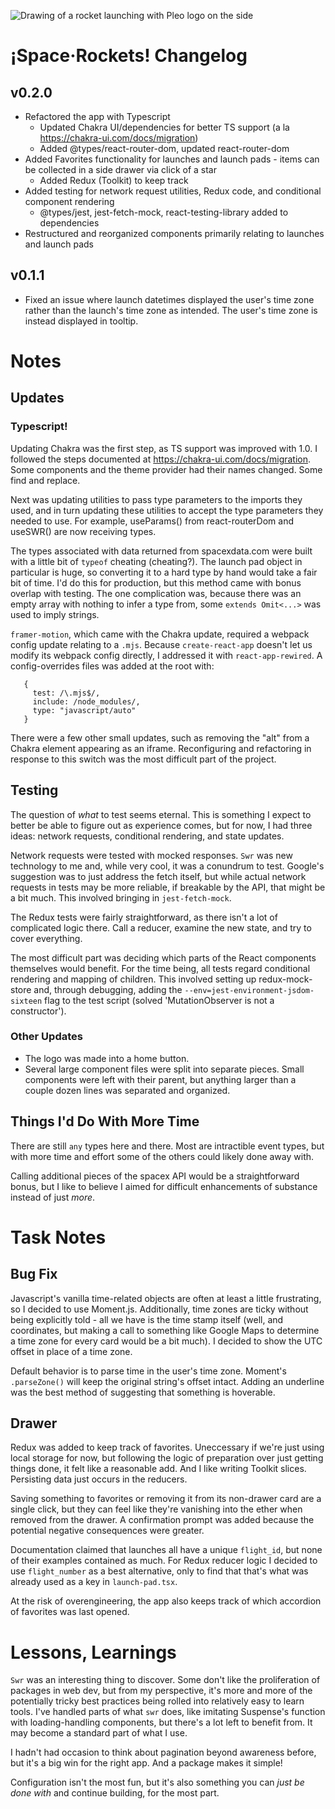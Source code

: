 ![Drawing of a rocket launching with Pleo logo on the side](https://repository-images.githubusercontent.com/255552950/c9991080-ff11-11ea-8706-5d40322f68fe)

# ¡Space·Rockets! Changelog

## v0.2.0
- Refactored the app with Typescript
   - Updated Chakra UI/dependencies for better TS support (a la https://chakra-ui.com/docs/migration)
   - Added @types/react-router-dom, updated react-router-dom
- Added Favorites functionality for launches and launch pads - items can be collected in a side drawer via click of a star
   - Added Redux (Toolkit) to keep track
- Added testing for network request utilities, Redux code, and conditional component rendering
   - @types/jest, jest-fetch-mock, react-testing-library added to dependencies
- Restructured and reorganized components primarily relating to launches and launch pads

## v0.1.1
- Fixed an issue where launch datetimes displayed the user's time zone rather than the launch's time zone as intended. The user's time zone is instead displayed in tooltip. 



# Notes

## Updates

### Typescript! 

Updating Chakra was the first step, as TS support was improved with 1.0. I followed the steps documented at https://chakra-ui.com/docs/migration.
Some components and the theme provider had their names changed. Some find and replace.

Next was updating utilities to pass type parameters to the imports they used, and in turn updating these utilities to accept the type parameters they needed to use.
For example, useParams() from react-routerDom and useSWR() are now receiving types.

The types associated with data returned from spacexdata.com were built with a little bit of `typeof` cheating (cheating?). 
The launch pad object in particular is huge, so converting it to a hard type by hand would take a fair bit of time. I'd do this for production, but this method came with bonus overlap with testing. The one complication was, because there was an empty array with nothing to infer a type from, some `extends Omit<...>` was used to imply strings.

`framer-motion`, which came with the Chakra update, required a webpack config update relating to a `.mjs`. Because `create-react-app` doesn't let us modify its webpack config directly, I addressed it with `react-app-rewired`. A config-overrides files was added at the root with:
```
   {
     test: /\.mjs$/,
     include: /node_modules/,
     type: "javascript/auto"
   }
```

There were a few other small updates, such as removing the "alt" from a Chakra element appearing as an iframe.
Reconfiguring and refactoring in response to this switch was the most difficult part of the project.


## Testing
The question of *what* to test seems eternal. This is something I expect to better be able to figure out as experience comes, but for now, I had three ideas: network requests, conditional rendering, and state updates.

Network requests were tested with mocked responses. `Swr` was new technology to me and, while very cool, it was a conundrum to test. Google's suggestion was to just address the fetch itself, but while actual network requests in tests may be more reliable, if breakable by the API, that might be a bit much. This involved bringing in `jest-fetch-mock`.

The Redux tests were fairly straightforward, as there isn't a lot of complicated logic there. Call a reducer, examine the new state, and try to cover everything.

The most difficult part was deciding which parts of the React components themselves would benefit. For the time being, all tests regard conditional rendering and mapping of children. This involved setting up redux-mock-store and, through debugging, adding the `--env=jest-environment-jsdom-sixteen` flag to the test script (solved 'MutationObserver is not a constructor').


### Other Updates
- The logo was made into a home button.
- Several large component files were split into separate pieces. Small components were left with their parent, but anything larger than a couple dozen lines was separated and organized.


## Things I'd Do With More Time
There are still `any` types here and there. Most are intractible event types, but with more time and effort some of the others could likely done away with.

Calling additional pieces of the spacex API would be a straightforward bonus, but I like to believe I aimed for difficult enhancements of substance instead of just *more*. 


# Task Notes

## Bug Fix
Javascript's vanilla time-related objects are often at least a little frustrating, so I decided to use Moment.js.
Additionally, time zones are ticky without being explicitly told - all we have is the time stamp itself (well, and coordinates, but making a
call to something like Google Maps to determine a time zone for every card would be a bit much). I decided to show the UTC offset in place of 
a time zone.

Default behavior is to parse time in the user's time zone. Moment's `.parseZone()` will keep the original string's offset intact. Adding an underline was the best method of suggesting that something is hoverable.

## Drawer
Redux was added to keep track of favorites. Uneccessary if we're just using local storage for now, but following the logic of preparation over just getting things done, it felt like a reasonable add. And I like writing Toolkit slices. Persisting data just occurs in the reducers.

Saving something to favorites or removing it from its non-drawer card are a single click, but they can feel like they're vanishing into the ether when removed from the drawer. A confirmation prompt was added because the potential negative consequences were greater.

Documentation claimed that launches all have a unique `flight_id`, but none of their examples contained as much. For Redux reducer logic I decided to use `flight_number` as a best alternative, only to find that that's what was already used as a key in `launch-pad.tsx`. 

At the risk of overengineering, the app also keeps track of which accordion of favorites was last opened.


# Lessons, Learnings
`Swr` was an interesting thing to discover. Some don't like the proliferation of packages in web dev, but from my perspective, it's more and more of the potentially tricky best practices being rolled into relatively easy to learn tools. I've handled parts of what `swr` does, like imitating Suspense's function with loading-handling components, but there's a lot left to benefit from. It may become a standard part of what I use.

I hadn't had occasion to think about pagination beyond awareness before, but it's a big win for the right app. And a package makes it simple!

Configuration isn't the most fun, but it's also something you can *just be done with* and continue building, for the most part. 
